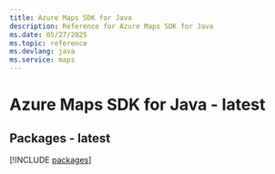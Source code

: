 ```yaml
---
title: Azure Maps SDK for Java
description: Reference for Azure Maps SDK for Java
ms.date: 05/27/2025
ms.topic: reference
ms.devlang: java
ms.service: maps
---
```

# Azure Maps SDK for Java - latest
## Packages - latest
[!INCLUDE [packages](maps-index.md)]